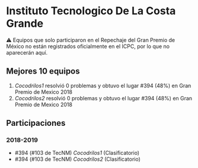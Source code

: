 # Instituto Tecnologico De La Costa Grande

:warning: Equipos que solo participaron en el Repechaje del Gran Premio de México no están registrados oficialmente en el ICPC, por lo que no aparecerán aquí.

## Mejores 10 equipos

1. _Cocodrilos1_ resolvió 0 problemas y obtuvo el lugar #394 (48%) en Gran Premio de Mexico 2018
1. _Cocodrilos2_ resolvió 0 problemas y obtuvo el lugar #394 (48%) en Gran Premio de Mexico 2018

## Participaciones

### 2018-2019

- #394 (#103 de TecNM) _Cocodrilos1_ (Clasificatorio)
- #394 (#103 de TecNM) _Cocodrilos2_ (Clasificatorio)



